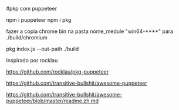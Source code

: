 #pkp com puppeteer

npm i puppeteer
npm i pkg

fazer a copia chrome bin na pasta nome_medule "win64-****" para ./build/chromium 


pkg index.js --out-path ./build

Inspirado por rocklau

https://github.com/rocklau/pkg-puppeteer

https://github.com/transitive-bullshit/awesome-puppeteer

https://github.com/transitive-bullshit/awesome-puppeteer/blob/master/readme.zh.md
